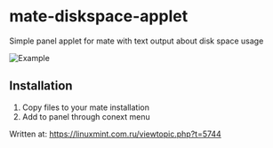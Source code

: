 # mate-diskspace-applet
Simple panel applet for mate with text output about disk space usage  

![Example](https://i.imgur.com/Ny5TbeA.png)

## Installation
1. Copy files to your mate installation
2. Add to panel through conext menu


Written at: https://linuxmint.com.ru/viewtopic.php?t=5744
